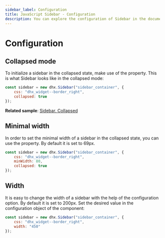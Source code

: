 ```yaml
---
sidebar_label: Configuration
title: JavaScript Sidebar - Configuration 
description: You can explore the configuration of Sidebar in the documentation of the DHTMLX JavaScript UI library. Browse developer guides and API reference, try out code examples and live demos, and download a free 30-day evaluation version of DHTMLX Suite.
---
```


# Configuration

## Collapsed mode

To initialize a sidebar in the collapsed state, make use of the [](sidebar/api/sidebar_collapsed_config.md) property. This is what Sidebar looks like in the collapsed mode:

~~~js
const sidebar = new dhx.Sidebar("sidebar_container", {
	css: "dhx_widget--border_right",
	collapsed: true
});
~~~

**Related sample**: [Sidebar. Collapsed](https://snippet.dhtmlx.com/bkh54ir7)

## Minimal width

In order to set the minimal width of a sidebar in the collapsed state, you can use the [](sidebar/api/sidebar_minwidth_config.md) property. By default it is set to 69px. 

~~~js
const sidebar = new dhx.Sidebar("sidebar_container", {
    css: "dhx_widget--border_right",
    minWidth: 80,
    collapsed: true
});
~~~

## Width 

It is easy to change the width of a sidebar with the help of the [](sidebar/api/sidebar_width_config.md) configuration option. By default it is set to 200px. Set the desired value in the configuration object of the component:

~~~js
const sidebar = new dhx.Sidebar("sidebar_container", {
    css: "dhx_widget--border_right",
    width: "450"
});
~~~
